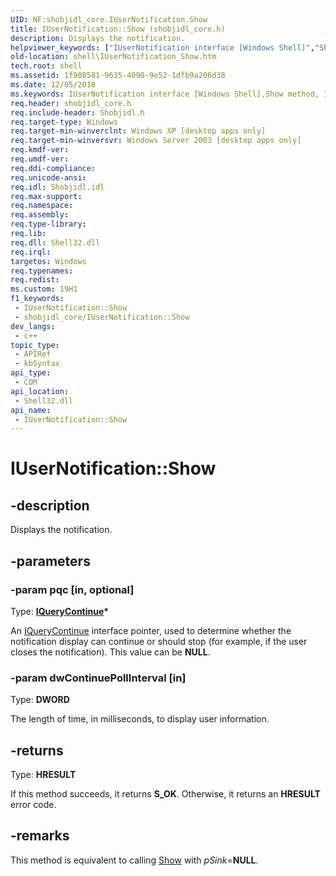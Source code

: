 ```yaml
---
UID: NF:shobjidl_core.IUserNotification.Show
title: IUserNotification::Show (shobjidl_core.h)
description: Displays the notification.
helpviewer_keywords: ["IUserNotification interface [Windows Shell]","Show method","IUserNotification.Show","IUserNotification::Show","Show","Show method [Windows Shell]","Show method [Windows Shell]","IUserNotification interface","inet_IUserNotification_Show","shell.IUserNotification_Show","shobjidl_core/IUserNotification::Show"]
old-location: shell\IUserNotification_Show.htm
tech.root: shell
ms.assetid: 1f908581-9635-4090-9e52-1dfb9a206d38
ms.date: 12/05/2018
ms.keywords: IUserNotification interface [Windows Shell],Show method, IUserNotification.Show, IUserNotification::Show, Show, Show method [Windows Shell], Show method [Windows Shell],IUserNotification interface, inet_IUserNotification_Show, shell.IUserNotification_Show, shobjidl_core/IUserNotification::Show
req.header: shobjidl_core.h
req.include-header: Shobjidl.h
req.target-type: Windows
req.target-min-winverclnt: Windows XP [desktop apps only]
req.target-min-winversvr: Windows Server 2003 [desktop apps only]
req.kmdf-ver: 
req.umdf-ver: 
req.ddi-compliance: 
req.unicode-ansi: 
req.idl: Shobjidl.idl
req.max-support: 
req.namespace: 
req.assembly: 
req.type-library: 
req.lib: 
req.dll: Shell32.dll
req.irql: 
targetos: Windows
req.typenames: 
req.redist: 
ms.custom: 19H1
f1_keywords:
 - IUserNotification::Show
 - shobjidl_core/IUserNotification::Show
dev_langs:
 - c++
topic_type:
 - APIRef
 - kbSyntax
api_type:
 - COM
api_location:
 - Shell32.dll
api_name:
 - IUserNotification::Show
---
```


# IUserNotification::Show


## -description

Displays the notification.

## -parameters

### -param pqc [in, optional]

Type: <b><a href="/windows/desktop/api/shobjidl_core/nn-shobjidl_core-iquerycontinue">IQueryContinue</a>*</b>

An <a href="/windows/desktop/api/shobjidl_core/nn-shobjidl_core-iquerycontinue">IQueryContinue</a> interface pointer, used to determine whether the notification display can continue or should stop (for example, if the user closes the notification). This value can be <b>NULL</b>.

### -param dwContinuePollInterval [in]

Type: <b>DWORD</b>

The length of time, in milliseconds, to display user information.

## -returns

Type: <b>HRESULT</b>

If this method succeeds, it returns <b xmlns:loc="http://microsoft.com/wdcml/l10n">S_OK</b>. Otherwise, it returns an <b xmlns:loc="http://microsoft.com/wdcml/l10n">HRESULT</b> error code.

## -remarks

This method is equivalent to calling <a href="/windows/desktop/api/shobjidl/nf-shobjidl-iusernotification2-show">Show</a> with <i>pSink</i>=<b>NULL</b>.

